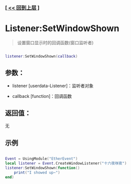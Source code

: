 ### [[ << 回到上层 ]](README.md)

# Listener:SetWindowShown

> 设置窗口显示时的回调函数(窗口监听者)

```lua

listener:SetWindowShown(callback)

```

## 参数：

+ listener [userdata-Listener]：监听者对象

+ callback [function]：回调函数

## 返回值：

无

## 示例

```lua

Event = UsingModule("EtherEvent")
local listener = Event.CreateWindowListener("十六夜咲夜")
listener:SetWindowShown(function()
    print("I showed up~")
end)

```